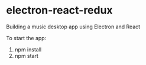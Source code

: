 # electron-react-redux

Building a music desktop app using Electron and React

To start the app:
1. npm install
2. npm start
